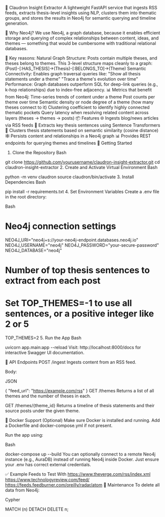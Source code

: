🧠 Claudron Insight Extractor
A lightweight FastAPI service that ingests RSS feeds, extracts thesis-level insights using NLP, clusters them into thematic groups, and stores the results in Neo4j for semantic querying and timeline generation.

📘 Why Neo4j?
We use Neo4j, a graph database, because it enables efficient storage and querying of complex relationships between content, ideas, and themes — something that would be cumbersome with traditional relational databases.

🔗 Key reasons:
Natural Graph Structure: Posts contain multiple theses, and theses belong to themes. This 3-level structure maps cleanly to a graph:
(Post)-[:HAS_THESIS]->(Thesis)-[:BELONGS_TO]->(Theme)
Semantic Connectivity: Enables graph traversal queries like:
"Show all thesis statements under a theme"
"Trace a theme's evolution over time"
Performance: Graph databases outperform SQL for deep-link queries (e.g., k-hop relationships) due to index-free adjacency.
📊 Metrics that benefit from Neo4j:
Time-series trends of content under a theme
Post counts per theme over time
Semantic density or node degree of a theme (how many theses connect to it)
Clustering coefficient to identify highly connected thematic pockets
Query latency when resolving related content across layers (theses → themes → posts)
📦 Features
🌐 Ingests blog/news articles via RSS feeds
🧠 Extracts key thesis sentences using Sentence Transformers
🔗 Clusters thesis statements based on semantic similarity (cosine distance)
🕸️ Persists content and relationships in a Neo4j graph
📊 Provides REST endpoints for querying themes and timelines
🚀 Getting Started
1. Clone the Repository
Bash

git clone https://github.com/yourusername/claudron-insight-extractor.git
cd claudron-insight-extractor
2. Create and Activate Virtual Environment
Bash

python -m venv claudron
source claudron/bin/activate
3. Install Dependencies
Bash

pip install -r requirements.txt
4. Set Environment Variables
Create a .env file in the root directory:

Bash

# Neo4j connection settings
NEO4J_URI="neo4j+s://your-neo4j-endpoint.databases.neo4j.io"
NEO4J_USERNAME="neo4j"
NEO4J_PASSWORD="your-secure-password"
NEO4J_DATABASE="neo4j"

# Number of top thesis sentences to extract from each post
# Set TOP_THEMES=-1 to use all sentences, or a positive integer like 2 or 5
TOP_THEMES=2
5. Run the App
Bash

uvicorn app.main:app --reload
Visit: http://localhost:8000/docs for interactive Swagger UI documentation.

🧪 API Endpoints
POST /ingest
Ingests content from an RSS feed.

Body:

JSON

{
  "feed_url": "https://example.com/rss"
}
GET /themes
Returns a list of all themes and the number of theses in each.

GET /themes/{theme_id}
Returns a timeline of thesis statements and their source posts under the given theme.

🐳 Docker Support (Optional)
Make sure Docker is installed and running.
Add a Dockerfile and docker-compose.yml if not present.

Run the app using:

Bash

docker-compose up --build
You can optionally connect to a remote Neo4j instance (e.g., AuraDB) instead of running Neo4j inside Docker. Just ensure your .env has correct external credentials.

✅ Example Feeds to Test With
https://www.theverge.com/rss/index.xml
https://www.technologyreview.com/feed/
https://feeds.feedburner.com/oreilly/radar/atom
🧼 Maintenance
To delete all data from Neo4j:

Cypher

MATCH (n) DETACH DELETE n;
